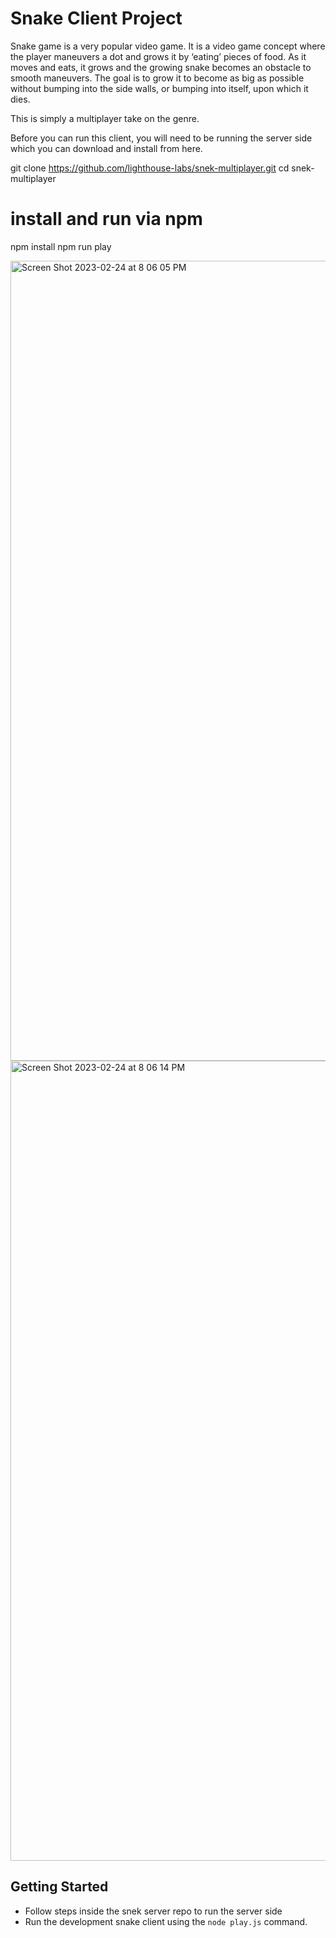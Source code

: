# Snake Client Project

Snake game is a very popular video game. It is a video game concept where the player maneuvers a dot and grows it by ‘eating’ pieces of food. As it moves and eats, it grows and the growing snake becomes an obstacle to smooth maneuvers. The goal is to grow it to become as big as possible without bumping into the side walls, or bumping into itself, upon which it dies.

This is simply a multiplayer take on the genre.

Before you can run this client, you will need to be running the server side which you can download and install from here. 

git clone https://github.com/lighthouse-labs/snek-multiplayer.git
cd snek-multiplayer

# install and run via npm
npm install
npm run play


<img width="1280" alt="Screen Shot 2023-02-24 at 8 06 05 PM" src="https://user-images.githubusercontent.com/17488154/221335224-bbce7dec-12f3-4b12-b30f-f100c9744ae0.png">

<img width="1280" alt="Screen Shot 2023-02-24 at 8 06 14 PM" src="https://user-images.githubusercontent.com/17488154/221335229-bf9758f3-61f9-4fb1-a4bd-6624a274194d.png">



## Getting Started

- Follow steps inside the snek server repo to run the server side
- Run the development snake client using the `node play.js` command.
